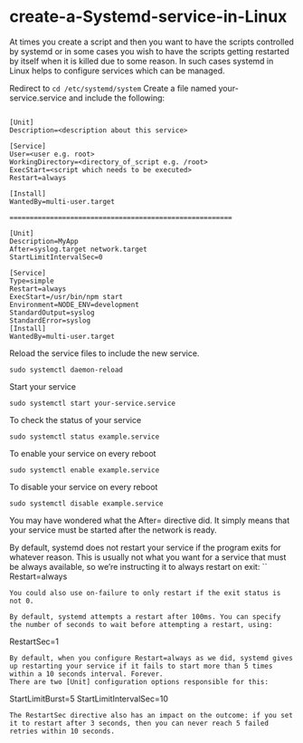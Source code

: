 # create-a-Systemd-service-in-Linux


At times you create a script and then you want to have the scripts controlled by systemd or in some cases you wish to have the scripts getting restarted by itself when it is killed due to some reason. In such cases systemd in Linux helps to configure services which can be managed.

Redirect to ```cd /etc/systemd/system```
Create a file named your-service.service and include the following:

```

[Unit]
Description=<description about this service>

[Service]
User=<user e.g. root>
WorkingDirectory=<directory_of_script e.g. /root>
ExecStart=<script which needs to be executed>
Restart=always

[Install]
WantedBy=multi-user.target

=======================================================

[Unit]
Description=MyApp
After=syslog.target network.target
StartLimitIntervalSec=0

[Service]
Type=simple
Restart=always
ExecStart=/usr/bin/npm start
Environment=NODE_ENV=development
StandardOutput=syslog
StandardError=syslog
[Install]
WantedBy=multi-user.target

```

Reload the service files to include the new service.
```
sudo systemctl daemon-reload
```

Start your service
```
sudo systemctl start your-service.service
```

To check the status of your service
```
sudo systemctl status example.service
```
To enable your service on every reboot
```
sudo systemctl enable example.service
```
To disable your service on every reboot
```
sudo systemctl disable example.service
```

You may have wondered what the After= directive did. It simply means that your service must be started after the network is ready.

By default, systemd does not restart your service if the program exits for whatever reason. This is usually not what you want for a service that must be always available, so we’re instructing it to always restart on exit:
``
Restart=always
```
You could also use on-failure to only restart if the exit status is not 0.

By default, systemd attempts a restart after 100ms. You can specify the number of seconds to wait before attempting a restart, using:
```
RestartSec=1
```
By default, when you configure Restart=always as we did, systemd gives up restarting your service if it fails to start more than 5 times within a 10 seconds interval. Forever.
There are two [Unit] configuration options responsible for this:
```
StartLimitBurst=5
StartLimitIntervalSec=10
```
The RestartSec directive also has an impact on the outcome: if you set it to restart after 3 seconds, then you can never reach 5 failed retries within 10 seconds.
